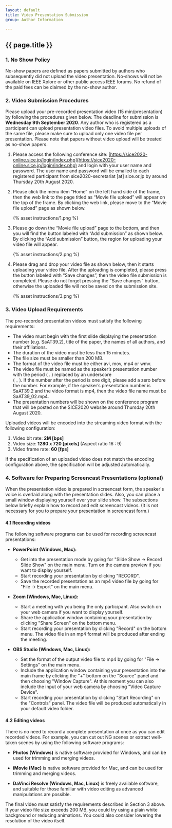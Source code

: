 ```yaml
---
layout: default
title: Video Presentation Submission 
group: Author Information

---
```


## {{ page.title }}

### 1. No Show Policy
No-show papers are defined as papers submitted by authors who subsequently did not upload the video presentation. No-shows will not be available on IEEE Xplore or other public access IEEE forums. No refund of the paid fees can be claimed by the no-show author.

### 2. Video Submission Procedures
Please upload your pre-recorded presentation video (15 min/presentation) by following the procedures given below. The deadline for submission is **Wednesday 9th September 2020**. Any author who is registered as a participant can upload presentation video files. To avoid multiple uploads of the same file, please make sure to upload only one video file per presentation. Please note that papers without video upload will be treated as no-show papers.

1. Please access the following conference site:
[https://sice2020-online.sice.jp/login/index.php](https://sice2020-online.sice.jp/login/index.php)
and login with your user name and password. The user name and password will be emailed to each registered participant from sice2020-secretariat [at] sice.or.jp by around Thursday 20th August 2020.

2. Please click the menu item “Home” on the left hand side of the frame, then the web link to the page titled as “Movie file upload” will appear on the top of the frame. By clicking the web link, please move to the “Movie file upload” page as shown below. 

    {% asset instructions/1.png %}

3. Please go down the “Movie file upload” page to the bottom, and then you will find the button labeled with “Add submission” as shown below. By clicking the “Add submission” button, the region for uploading your video file will appear.

    {% asset instructions/2.png %}

4. Please drag and drop your video file as shown below, then it starts uploading your video file. After the uploading is completed, please press the button labeled with “Save changes”, then the video file submission is completed. Please do not forget pressing the “Save changes” button, otherwise the uploaded file will not be saved on the submission site.

    {% asset instructions/3.png %}

### 3. Video Upload Requirements
The pre-recorded presentation videos must satisfy the following requirements:
    
- The video must begin with the first slide displaying the presentation number (e.g. SaAT39.2), title of the paper, the names of all authors, and their affiliations.
- The duration of the video must be less than 15 minutes.  
- The file size must be smaller than 200 MB.
- The format of the video file must be either avi, mov, mp4 or wmv.
- The video file must be named as the speaker’s presentation number with the period ( . ) replaced by an underscore <br> ( _ ). If the number after the period is one digit, please add a zero before the number. For example, if the speaker’s presentation number is SaAT39.2 and the video format is mp4, then the video file name must be SaAT39_02.mp4.
- The presentation numbers will be shown on the conference program that will be posted on the SICE2020 website around Thursday 20th August 2020.

Uploaded videos will be encoded into the streaming video format with the following configuration:
    
1. Video bit rate: **2M [bps]**
2. Video size: **1280 x 720 [pixels]** (Aspect ratio 16 : 9)
3. Video frame rate: **60 [fps]**

If the specification of an uploaded video does not match the encoding configuration above, the specification will be adjusted automatically.

### 4. Software for Preparing Screencast Presentations (optional)
When the presentation video is prepared in screencast form, the speaker's voice is overlaid along with the presentation slides. Also, you can place a small window displaying yourself over your slide show.
The subsections below briefly explain how to record and edit screencast videos. (It is not necessary for you to prepare your presentation in screencast form.)

#### 4.1 Recording videos
The following software programs can be used for recording screencast presentations:

- **PowerPoint (Windows, Mac):**
    - Get into the presentation mode by going for "Slide Show -> Record Slide Show" on the main menu. Turn on the camera preview if you want to display yourself.
    - Start recording your presentation by clicking "RECORD".
    - Save the recorded presentation as an mp4 video file by going for "File -> Export" on the main menu.

- **Zoom (Windows, Mac, Linux):**
    - Start a meeting with you being the only participant. Also switch on your web camera if you want to display yourself.
    - Share the application window containing your presentation by clicking "Share Screen" on the bottom menu.
    - Start recording your presentation by clicking "Record" on the bottom menu. The video file in an mp4 format will be produced after ending the meeting.

- **OBS Studio (Windows, Mac, Linux):**
    - Set the format of the output video file to mp4 by going for "File -> Settings" on the main menu. 
    - Include the application window containing your presentation into the main frame by clicking the "+" bottom on the "Source" panel and then choosing "Window Capture". At this moment you can also include the input of your web camera by choosing "Video Capture Device".
    - Start recording your presentation by clicking "Start Recording" on the "Controls" panel. The video file will be produced automatically in your default video folder.

#### 4.2 Editing videos

There is no need to record a complete presentation at once as you can edit recorded videos. For example, you can cut out NG scenes or extract well-taken scenes by using the following software programs:

- **Photos (Windows)** is native software provided for Windows, and can be used for trimming and merging videos.

- **iMovie (Mac)** is native software provided for Mac, and can be used for trimming and merging videos.

- **DaVinci Resolve (Windows, Mac, Linux)** is freely available software, and suitable for those familiar with video editing as advanced manipulations are possible.

The final video must satisfy the requirements described in Section 3 above. If your video file size exceeds 200 MB, you could try using a plain white background or reducing animations. You could also consider lowering the resolution of the video itself.
